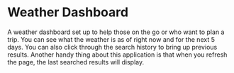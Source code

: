 Weather Dashboard
=====================

A weather dashboard set up to help those on the go or who want to plan a trip. You can see what the weather is as of right now and for the next 5 days. 
You can also click through the search history to bring up previous results. 
Another handy thing about this application is that when you refresh the page, the last searched results will display.

